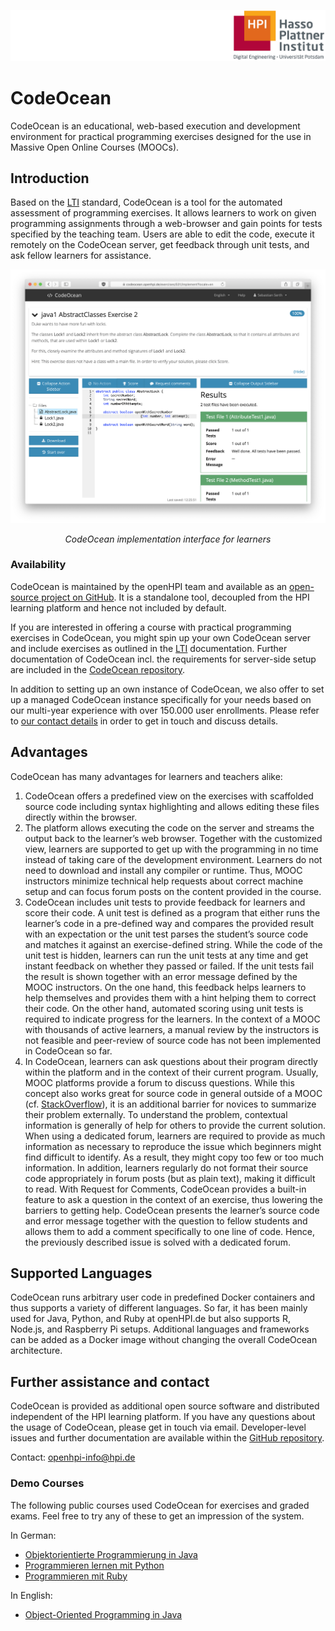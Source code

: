 ![HPI Logo](../../img/HPI_Logo.png)

# CodeOcean

CodeOcean is an educational, web-based execution and development environment for practical programming exercises designed for the use in Massive Open Online Courses (MOOCs).

## Introduction 

Based on the [LTI](../../courseadministration/addcontent/learningunits/lti.md) standard, CodeOcean is a tool for the automated assessment of programming exercises. It allows learners to work on given programming assignments through a web-browser and gain points for tests specified by the teaching team. Users are able to edit the code, execute it remotely on the CodeOcean server, get feedback through unit tests, and ask fellow learners for assistance.

<center>

![CodeOcean implementation interface](../img/externaltools/codeocean/implement.png)

*CodeOcean implementation interface for learners*
</center>

### Availability

CodeOcean is maintained by the openHPI team and available as an [open-source project on GitHub](https://github.com/openHPI/codeocean). It is a standalone tool, decoupled from the HPI learning platform and hence not included by default. 

If you are interested in offering a course with practical programming exercises in CodeOcean, you might spin up your own CodeOcean server and include exercises as outlined in the [LTI](../../courseadministration/addcontent/learningunits/lti.md) documentation. Further documentation of CodeOcean incl. the requirements for server-side setup are included in the [CodeOcean repository](https://github.com/openHPI/codeocean). 

In addition to setting up an own instance of CodeOcean, we also offer to set up a managed CodeOcean instance specifically for your needs based on our multi-year experience with over 150.000 user enrollments. Please refer to [our contact details](#further-assistance-and-contact) in order to get in touch and discuss details.

## Advantages

CodeOcean has many advantages for learners and teachers alike: 

1. CodeOcean offers a predefined view on the exercises with scaffolded source code including syntax highlighting and allows editing these files directly within the browser.
2. The platform allows executing the code on the server and streams the output back to the learner’s web browser. Together with the customized view, learners are supported to get up with the programming in no time instead of taking care of the development environment. Learners do not need to download and install any compiler or runtime. Thus, MOOC instructors minimize technical help requests about correct machine setup and can focus forum posts on the content provided in the course.
3. CodeOcean includes unit tests to provide feedback for learners and score their code. A unit test is defined as a program that either runs the learner’s code in a pre-defined way and compares the provided result with an expectation or the unit test parses the student’s source code and matches it against an exercise-defined string. While the code of the unit test is hidden, learners can run the unit tests at any time and get instant feedback on whether they passed or failed. If the unit tests fail the result is shown together with an error message defined by the MOOC instructors. On the one hand, this feedback helps learners to help themselves and provides them with a hint helping them to correct their code. On the other hand, automated scoring using unit tests is required to indicate progress for the learners. In the context of a MOOC with thousands of active learners, a manual review by the instructors is not feasible and peer-review of source code has not been implemented in CodeOcean so far.
4. In CodeOcean, learners can ask questions about their program directly within the platform and in the context of their current program. Usually, MOOC platforms provide a forum to discuss questions. While this concept also works great for source code in general outside of a MOOC (cf. [StackOverflow](https://stackoverflow.com)), it is an additional barrier for novices to summarize their problem externally. To understand the problem, contextual information is generally of help for others to provide the current solution. When using a dedicated forum, learners are required to provide as much information as necessary to reproduce the issue which beginners might find difficult to identify. As a result, they might copy too few or too much information. In addition, learners regularly do not format their source code appropriately in forum posts (but as plain text), making it difficult to read. With Request for Comments, CodeOcean provides a built-in feature to ask a question in the context of an exercise, thus lowering the barriers to getting help. CodeOcean presents the learner’s source code and error message together with the question to fellow students and allows them to add a comment specifically to one line of code. Hence, the previously described issue is solved with a dedicated forum.

## Supported Languages

CodeOcean runs arbitrary user code in predefined Docker containers and thus supports a variety of different languages. So far, it has been mainly used for Java, Python, and Ruby at openHPI.de but also supports R, Node.js, and Raspberry Pi setups. Additional languages and frameworks can be added as a Docker image without changing the overall CodeOcean architecture.

## Further assistance and contact

CodeOcean is provided as additional open source software and distributed independent of the HPI learning platform. If you have any questions about the usage of CodeOcean, please get in touch via email. Developer-level issues and further documentation are available within the [GitHub repository](https://github.com/openHPI/codeocean).

Contact: openhpi-info@hpi.de

### Demo Courses

The following public courses used CodeOcean for exercises and graded exams. Feel free to try any of these to get an impression of the system.

In German:

- [Objektorientierte Programmierung in Java](https://open.hpi.de/courses/javaeinstieg2020)
- [Programmieren lernen mit Python](https://open.hpi.de/courses/pythonjunior2020)
- [Programmieren mit Ruby](https://open.hpi.de/courses/ruby2018)

In English:

- [Object-Oriented Programming in Java](https://open.sap.com/courses/java1)
